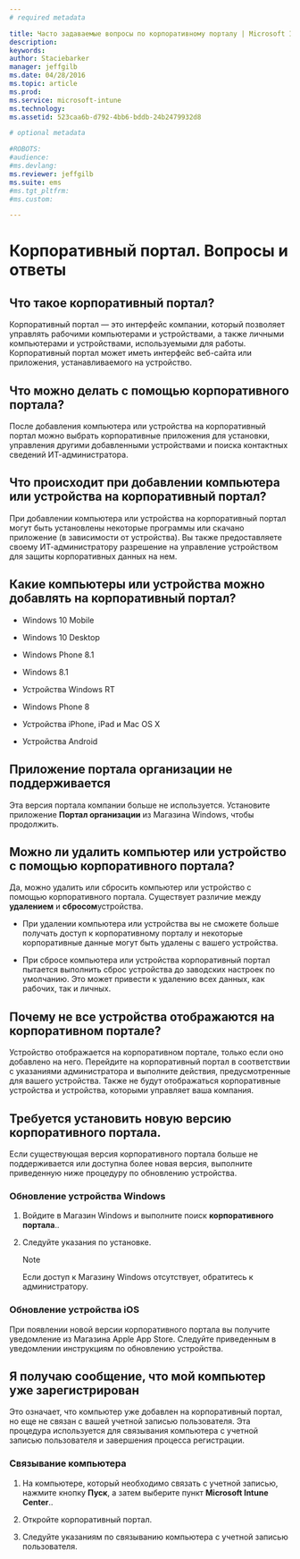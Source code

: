 ```yaml
---
# required metadata

title: Часто задаваемые вопросы по корпоративному порталу | Microsoft Intune
description:
keywords:
author: Staciebarker
manager: jeffgilb
ms.date: 04/28/2016
ms.topic: article
ms.prod:
ms.service: microsoft-intune
ms.technology:
ms.assetid: 523caa6b-d792-4bb6-bddb-24b2479932d8

# optional metadata

#ROBOTS:
#audience:
#ms.devlang:
ms.reviewer: jeffgilb
ms.suite: ems
#ms.tgt_pltfrm:
#ms.custom:

---
```


# Корпоративный портал. Вопросы и ответы



## Что такое корпоративный портал?
Корпоративный портал — это интерфейс компании, который позволяет управлять рабочими компьютерами и устройствами, а также личными компьютерами и устройствами, используемыми для работы.  Корпоративный портал может иметь интерфейс веб-сайта или приложения, устанавливаемого на устройство.

## Что можно делать с помощью корпоративного портала?
После добавления компьютера или устройства на корпоративный портал можно выбрать корпоративные приложения для установки, управления другими добавленными устройствами и поиска контактных сведений ИТ-администратора.

## Что происходит при добавлении компьютера или устройства на корпоративный портал?
При добавлении компьютера или устройства на корпоративный портал могут быть установлены некоторые программы или скачано приложение (в зависимости от устройства).  Вы также предоставляете своему ИТ-администратору разрешение на управление устройством для защиты корпоративных данных на нем.  

## Какие компьютеры или устройства можно добавлять на корпоративный портал?

-   Windows 10 Mobile

-   Windows 10 Desktop

-   Windows Phone 8.1

-   Windows 8.1

-   Устройства Windows RT

-   Windows Phone 8

-   Устройства iPhone, iPad и Mac OS X

-   Устройства Android

## Приложение портала организации не поддерживается
Эта версия портала компании больше не используется. Установите приложение **Портал организации** из Магазина Windows, чтобы продолжить.

## Можно ли удалить компьютер или устройство с помощью корпоративного портала?
Да, можно удалить или сбросить компьютер или устройство с помощью корпоративного портала.  Существует различие между **удалением** и **сбросом**устройства.

-   При удалении компьютера или устройства вы не сможете больше получать доступ к корпоративному порталу и некоторые корпоративные данные могут быть удалены с вашего устройства.

-   При сбросе компьютера или устройства корпоративный портал пытается выполнить сброс устройства до заводских настроек по умолчанию.  Это может привести к удалению всех данных, как рабочих, так и личных.

## Почему не все устройства отображаются на корпоративном портале?
Устройство отображается на корпоративном портале, только если оно добавлено на него. Перейдите на корпоративный портал в соответствии с указаниями администратора и выполните действия, предусмотренные для вашего устройства. Также не будут отображаться корпоративные устройства и устройства, которыми управляет ваша компания.

## Требуется установить новую версию корпоративного портала.
Если существующая версия корпоративного портала больше не поддерживается или доступна более новая версия, выполните приведенную ниже процедуру по обновлению устройства.

### Обновление устройства Windows

1.  Войдите в Магазин Windows и выполните поиск **корпоративного портала**..

2.  Следуйте указания по установке.

    > [!NOTE]
    > Если доступ к Магазину Windows отсутствует, обратитесь к администратору.

### Обновление устройства iOS

При появлении новой версии корпоративного портала вы получите уведомление из Магазина Apple App Store. Следуйте приведенным в уведомлении инструкциям по обновлению устройства.

## Я получаю сообщение, что мой компьютер уже зарегистрирован
Это означает, что компьютер уже добавлен на корпоративный портал, но еще не связан с вашей учетной записью пользователя. Эта процедура используется для связывания компьютера с учетной записью пользователя и завершения процесса регистрации.

### Связывание компьютера

1.  На компьютере, который необходимо связать с учетной записью, нажмите кнопку **Пуск**, а затем выберите пункт **Microsoft Intune Center**..

2.  Откройте корпоративный портал.

3.  Следуйте указаниям по связыванию компьютера с учетной записью пользователя.




<!--HONumber=May16_HO1-->


